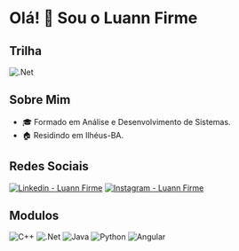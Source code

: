 # Olá! 👋 Sou o Luann Firme

## Trilha
![.Net](https://skillicons.dev/icons?i=dotnet)

## Sobre Mim
- 🎓 Formado em Análise e Desenvolvimento de Sistemas.
- 🏠 Residindo em Ilhéus-BA.
  
## Redes Sociais
<p align="left">
<a href="https://www.linkedin.com/in/luann-firme-bomfim/" target="blank"><img src="https://skillicons.dev/icons?i=linkedin" alt="Linkedin - Luann Firme" /></a>
<a href="https://www.instagram.com/luannfirme" target="blank"><img src="https://skillicons.dev/icons?i=instagram" alt="Instagram - Luann Firme" /></a>
</p>

## Modulos
![C++](https://skillicons.dev/icons?i=cpp)
![.Net](https://skillicons.dev/icons?i=dotnet)
![Java](https://skillicons.dev/icons?i=java)
![Python](https://skillicons.dev/icons?i=python)
![Angular](https://skillicons.dev/icons?i=angular)

